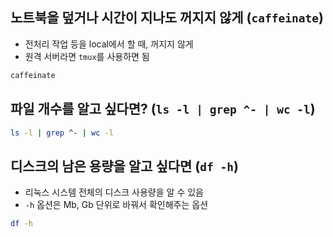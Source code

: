 ## 노트북을 덮거나 시간이 지나도 꺼지지 않게 (`caffeinate`)

- 전처리 작업 등을 local에서 할 때, 꺼지지 않게
- 원격 서버라면 `tmux`를 사용하면 됨

``` sh
caffeinate
```

## 파일 개수를 알고 싶다면? (`ls -l | grep ^- | wc -l`)

``` sh
ls -l | grep ^- | wc -l
```

## 디스크의 남은 용량을 알고 싶다면 (`df -h`)

- 리눅스 시스템 전체의 디스크 사용량을 알 수 있음
- `-h` 옵션은 Mb, Gb 단위로 바꿔서 확인해주는 옵션

``` sh
df -h
```